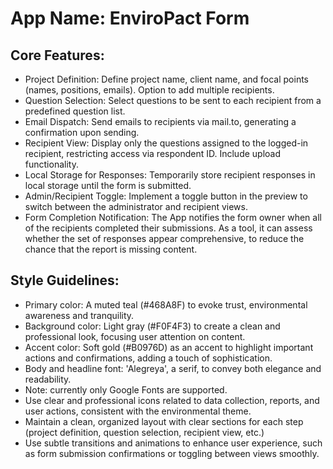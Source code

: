 # **App Name**: EnviroPact Form

## Core Features:

- Project Definition: Define project name, client name, and focal points (names, positions, emails). Option to add multiple recipients.
- Question Selection: Select questions to be sent to each recipient from a predefined question list.
- Email Dispatch: Send emails to recipients via mail.to, generating a confirmation upon sending.
- Recipient View: Display only the questions assigned to the logged-in recipient, restricting access via respondent ID. Include upload functionality.
- Local Storage for Responses: Temporarily store recipient responses in local storage until the form is submitted.
- Admin/Recipient Toggle: Implement a toggle button in the preview to switch between the administrator and recipient views.
- Form Completion Notification: The App notifies the form owner when all of the recipients completed their submissions. As a tool, it can assess whether the set of responses appear comprehensive, to reduce the chance that the report is missing content. 

## Style Guidelines:

- Primary color: A muted teal (#468A8F) to evoke trust, environmental awareness and tranquility.
- Background color: Light gray (#F0F4F3) to create a clean and professional look, focusing user attention on content.
- Accent color: Soft gold (#B0976D) as an accent to highlight important actions and confirmations, adding a touch of sophistication.
- Body and headline font: 'Alegreya', a serif, to convey both elegance and readability.
- Note: currently only Google Fonts are supported.
- Use clear and professional icons related to data collection, reports, and user actions, consistent with the environmental theme.
- Maintain a clean, organized layout with clear sections for each step (project definition, question selection, recipient view, etc.)
- Use subtle transitions and animations to enhance user experience, such as form submission confirmations or toggling between views smoothly.